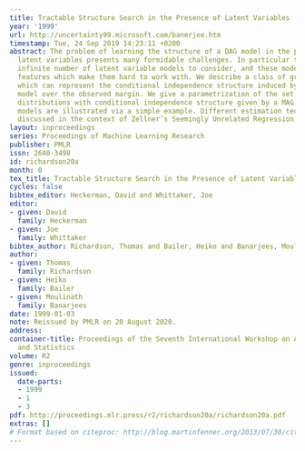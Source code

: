 ```yaml
---
title: Tractable Structure Search in the Presence of Latent Variables
year: '1999'
url: http://uncertainty99.microsoft.com/banerjee.htm
timestamp: Tue, 24 Sep 2019 14:23:11 +0200
abstract: The problem of learning the structure of a DAG model in the presence of
  latent variables presents many formidable challenges. In particular there are an
  infinite number of latent variable models to consider, and these models possess
  features which make them hard to work with. We describe a class of graphical models
  which can represent the conditional independence structure induced by a latent variable
  model over the observed margin. We give a parametrization of the set of Gaussian
  distributions with conditional independence structure given by a MAG model. The
  models are illustrated via a simple example. Different estimation techniques are
  discussed in the context of Zellner’s Seemingly Unrelated Regression (SUR) models.
layout: inproceedings
series: Proceedings of Machine Learning Research
publisher: PMLR
issn: 2640-3498
id: richardson20a
month: 0
tex_title: Tractable Structure Search in the Presence of Latent Variables
cycles: false
bibtex_editor: Heckerman, David and Whittaker, Joe
editor:
- given: David
  family: Heckerman
- given: Joe
  family: Whittaker
bibtex_author: Richardson, Thomas and Bailer, Heiko and Banarjees, Moulinath
author:
- given: Thomas
  family: Richardson
- given: Heiko
  family: Bailer
- given: Moulinath
  family: Banarjees
date: 1999-01-03
note: Reissued by PMLR on 20 August 2020.
address:
container-title: Proceedings of the Seventh International Workshop on Artificial Intelligence
  and Statistics
volume: R2
genre: inproceedings
issued:
  date-parts:
  - 1999
  - 1
  - 3
pdf: http://proceedings.mlr.press/r2/richardson20a/richardson20a.pdf
extras: []
# Format based on citeproc: http://blog.martinfenner.org/2013/07/30/citeproc-yaml-for-bibliographies/
---
```

